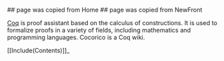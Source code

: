 \#\# page was copied from Home \#\# page was copied from NewFront

[Coq](http://coq.inria.fr/) is proof assistant based on the calculus of constructions. It is used to formalize proofs in a variety of fields, including mathematics and programming languages. Cocorico is a Coq wiki.

\[\[Include(Contents)\]\]\_
